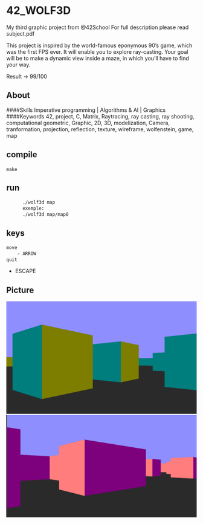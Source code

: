 # 42_WOLF3D
My third graphic project from @42School
For full description please read subject.pdf

This project is inspired by the world-famous eponymous 90’s game, which was the first FPS ever. It will enable you to explore ray-casting. Your goal will be to make a dynamic view inside a maze, in which you’ll have to find your way.

Result -> 99/100 
## About
####Skills
Imperative programming |
Algorithms & AI |
Graphics 
####Keywords
42, project, C, Matrix, Raytracing, ray casting, ray shooting, computational geometric, Graphic, 2D, 3D, modelization, Camera, tranformation, projection, reflection, texture, wireframe, wolfenstein, game, map 

## compile

    make
	  
## run

	      ./wolf3d map
		  exemple: 
		  ./wolf3d map/map0

## keys
	
	move
		- ARROW
	quit
- ESCAPE

## Picture

![Alt text](/screenshots/one?raw=true "one")
![Alt text](/screenshots/two?raw=true "two")

